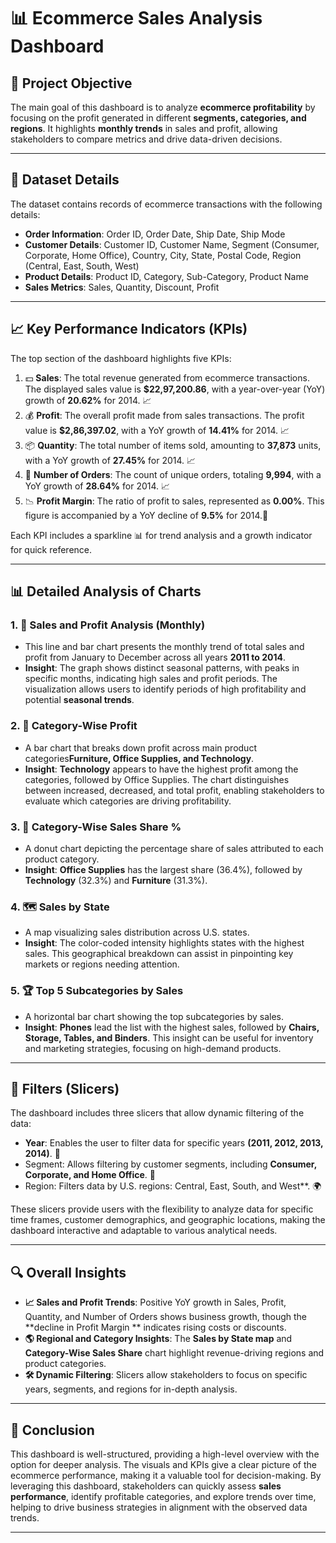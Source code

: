 # 📊 Ecommerce Sales Analysis Dashboard

## 🎯 Project Objective

The main goal of this dashboard is to analyze **ecommerce profitability** by focusing on the profit generated in different **segments, categories, and regions**. It highlights **monthly trends** in sales and profit, allowing stakeholders to compare metrics and drive data-driven decisions.

---

## 📄 Dataset Details

The dataset contains records of ecommerce transactions with the following details:

- **Order Information**: Order ID, Order Date, Ship Date, Ship Mode
- **Customer Details**: Customer ID, Customer Name, Segment (Consumer, Corporate, Home Office), Country, City, State, Postal Code, Region (Central, East, South, West)
- **Product Details**: Product ID, Category, Sub-Category, Product Name
- **Sales Metrics**: Sales, Quantity, Discount, Profit

---

## 📈 Key Performance Indicators (KPIs)



The top section of the dashboard highlights five KPIs:

1. 💵 **Sales**: The total revenue generated from ecommerce transactions. The displayed sales value is **$22,97,200.86**, with a year-over-year (YoY) growth of **20.62%** for 2014. 📈
2. 💰 **Profit**: The overall profit made from sales transactions. The profit value is **$2,86,397.02**, with a YoY growth of **14.41%** for 2014. 📈
3. 📦 **Quantity**: The total number of items sold, amounting to **37,873** units, with a YoY growth of **27.45%** for 2014. 📈
4. 📑 **Number of Orders**: The count of unique orders, totaling **9,994**, with a YoY growth of **28.64%** for 2014. 📈
5. 📉 **Profit Margin**: The ratio of profit to sales, represented as **0.00%**. This figure is accompanied by a YoY decline of **9.5%** for 2014.🔻

Each KPI includes a sparkline 📊 for trend analysis and a growth indicator for quick reference.

---

## 📊 Detailed Analysis of Charts

### 1. 📅 Sales and Profit Analysis (Monthly)



   - This line and bar chart presents the monthly trend of total sales and profit from January to December across all years **2011 to 2014**.
   - **Insight**: The graph shows distinct seasonal patterns, with peaks in specific months, indicating high sales and profit periods. The visualization allows users to identify periods of high profitability and potential **seasonal trends**.

### 2. 📂 Category-Wise Profit


   - A bar chart that breaks down profit across main product categories**Furniture, Office Supplies, and Technology**.
   - **Insight**: **Technology** appears to have the highest profit among the categories, followed by Office Supplies. The chart distinguishes between increased, decreased, and total profit, enabling stakeholders to evaluate which categories are driving profitability.

### 3. 🥧 Category-Wise Sales Share %



   - A donut chart depicting the percentage share of sales attributed to each product category.
   - **Insight**: **Office Supplies** has the largest share (36.4%), followed by **Technology** (32.3%) and **Furniture** (31.3%).

### 4. 🗺️ Sales by State

   - A map visualizing sales distribution across U.S. states.
   - **Insight**: The color-coded intensity highlights states with the highest sales. This geographical breakdown can assist in pinpointing key markets or regions needing attention.

### 5. 🏆 Top 5 Subcategories by Sales

   - A horizontal bar chart showing the top subcategories by sales.
   - **Insight**: **Phones** lead the list with the highest sales, followed by **Chairs, Storage, Tables, and Binders**. This insight can be useful for inventory and marketing strategies, focusing on high-demand products.

---

## 🔄 Filters (Slicers)



The dashboard includes three slicers that allow dynamic filtering of the data:

-	**Year**: Enables the user to filter data for specific years **(2011, 2012, 2013, 2014)**. 📅
-	Segment: Allows filtering by customer segments, including **Consumer, Corporate, and Home Office**. 👥
-	Region: Filters data by U.S. regions: Central, East, South, and West**. 🌍

These slicers provide users with the flexibility to analyze data for specific time frames, customer demographics, and geographic locations, making the dashboard interactive and adaptable to various analytical needs.

---

## 🔍 Overall Insights

- **📈 Sales and Profit Trends**: Positive YoY growth in Sales, Profit, Quantity, and Number of Orders shows business growth, though the **decline in Profit Margin ** indicates rising costs or discounts.
- **🌎 Regional and Category Insights**: The **Sales by State map** and **Category-Wise Sales Share** chart highlight revenue-driving regions and product categories.
- **🛠️ Dynamic Filtering**: Slicers allow stakeholders to focus on specific years, segments, and regions for in-depth analysis.

---

## 🚀 Conclusion

This dashboard is well-structured, providing a high-level overview with the option for deeper analysis. The visuals and KPIs give a clear picture of the ecommerce performance, making it a valuable tool for decision-making. By leveraging this dashboard, stakeholders can quickly assess **sales performance**, identify profitable categories, and explore trends over time, helping to drive business strategies in alignment with the observed data trends.

---

